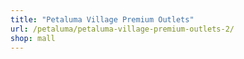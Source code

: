```yaml
---
title: "Petaluma Village Premium Outlets"
url: /petaluma/petaluma-village-premium-outlets-2/
shop: mall
---
```

